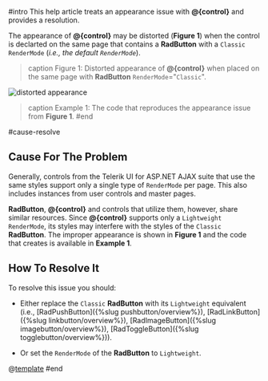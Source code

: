 #intro
This help article treats an appearance issue with **@{control}** and provides a resolution.

The appearance of **@{control}** may be distorted (**Figure 1**) when the control is declarted on the same page that contains a **RadButton** with a `Classic` `RenderMode` (*i.e., the default `RenderMode`*).

>caption Figure 1: Distorted appearance of **@{control}** when placed on the same page with **RadButton** `RenderMode`="`Classic`".

![distorted appearance](images/distorted-appearance.png)

>caption Example 1: The code that reproduces the appearance issue from **Figure 1**.
#end

#cause-resolve
## Cause For The Problem

Generally, controls from the Telerik UI for ASP.NET AJAX suite that use the same styles support only a single type of `RenderMode` per page. This also includes instances from user controls and master pages.

**RadButton**, **@{control}** and controls that utilize them, however, share similar resources. Since **@{control}** supports only a `Lightweight` `RenderMode`, its styles may interfere with the styles of the `Classic` **RadButton**. The improper appearance is shown in **Figure 1** and the code that creates is available in **Example 1**.

## How To Resolve It

To resolve this issue you should:

* Either replace the `Classic` **RadButton** with its `Lightweight` equivalent (i.e., [RadPushButton]({%slug pushbutton/overview%}), [RadLinkButton]({%slug linkbutton/overview%}), [RadImageButton]({%slug imagebutton/overview%}), [RadToggleButton]({%slug togglebutton/overview%})).

* Or set the `RenderMode` of the **RadButton** to `Lightweight`.

@[template](/_templates/button/render-modes.md#set-render-mode)
#end


